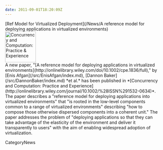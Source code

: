 ```yaml
---
date: 2011-09-01T18:20:09Z
---
```

<div class='newsItemHeader'>[Ref Model for Virtualized Deployment](/News/A reference model for deploying applications in virtualized environments)</div>

<div class='right'><a href='http://onlinelibrary.wiley.com/doi/10.1002/cpe.1836/full'><img src='/Images/Logos/ConcurrencyComputationCover.png' alt='Concurrency and Computation: Practice & Experience' height="100px" /></a>
</div>
A new paper, "[A reference model for deploying applications in virtualized environments](http://onlinelibrary.wiley.com/doi/10.1002/cpe.1836/full)," by [Enis Afgan](/src/EnisAfgan/index.md), [Dannon Baker](/src/DannonBaker/index.md) *et al.* has been published in *[Concurrency and Computation: Practice and Experience](http://onlinelibrary.wiley.com/journal/10.1002/%28ISSN%291532-0634)*.  The paper describes a "reference model for deploying applications into virtualized environments" that "is rooted in the low-level components common to a range of virtualized environments" describing "how to compose those otherwise dispersed components into a coherent unit."  The paper addresses the problem of "deploying applications so that they can take advantage of the elasticity of the environment and deliver it transparently to users" with the aim of enabling widespread adoption of virtualization.


CategoryNews
